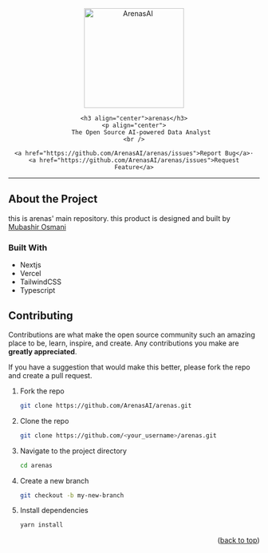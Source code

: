 <div align="center">
    <div align="center">
        <img src="public/assets/arenas logo.png" alt="ArenasAI" width=200px>
    </div>

    <h3 align="center">arenas</h3>
    <p align="center">
        The Open Source AI-powered Data Analyst
    <br />
    
    <a href="https://github.com/ArenasAI/arenas/issues">Report Bug</a>·
    <a href="https://github.com/ArenasAI/arenas/issues">Request Feature</a>
  </p>

</div>

---

## About the Project

this is arenas' main repository. this product is designed and built by [Mubashir Osmani](https://github.com/mubashir1osmani)

### Built With

- Nextjs
- Vercel
- TailwindCSS
- Typescript

## Contributing

Contributions are what make the open source community such an amazing place to be, learn, inspire, and create. Any contributions you make are **greatly appreciated**.

If you have a suggestion that would make this better, please fork the repo and create a pull request.

1. Fork the repo
    ```sh
    git clone https://github.com/ArenasAI/arenas.git
    ```

2. Clone the repo
    ```sh
    git clone https://github.com/<your_username>/arenas.git
    ```

3. Navigate to the project directory
   ```sh
   cd arenas
   ```
4. Create a new branch
   ```sh
   git checkout -b my-new-branch
   ```
5. Install dependencies
   ```sh
   yarn install
   ```

<p align="right">(<a href="#readme-top">back to top</a>)</p>
